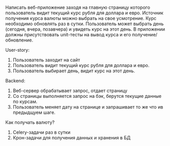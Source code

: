 Написать веб-приложение заходя на главную страницу которого пользователь видит
текущий курс рубля для доллара и евро. Источник получения курса валюты можно
выбрать на свое усмотрение. Курс необходимо обновлять раз в сутки. Пользователь
может выбрать день (сегодня, вчера, позавчера) и увидеть курс на этот день. В
приложении должны присутствовать unit-тесты на вывод курса и его
получение/обновление.

User-story:
1. Пользователь заходит на сайт
2. Пользователь видит текущий курс рубля для доллара и евро.
3. Пользователь выбирает день, видит курс на этот день.

Backend:
1. Веб-сервер обрабатывает запрос, отдает страницу
2. Со страницы выполняется запрос на бэк, берутся текущие данные по курсам.
3. Пользователь меняет дату на странице и запрашивает то же что ив предыдщуем шаге.

Как получать валюту?
1. Celery-задачи раз в сутки
2. Крон-задачи для получения данных и хранения в БД